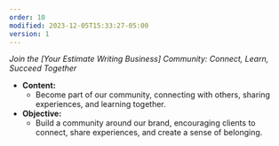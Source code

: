 ```yaml
---
order: 10
modified: 2023-12-05T15:33:27-05:00
version: 1
---
```


_Join the [Your Estimate Writing Business] Community: Connect, Learn, Succeed Together_

- **Content:**
    - Become part of our community, connecting with others, sharing experiences, and learning together.
- **Objective:**
    - Build a community around our brand, encouraging clients to connect, share experiences, and create a sense of belonging.